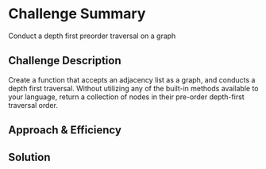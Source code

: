 # Challenge Summary
<!-- Short summary or background information -->
Conduct a depth first preorder traversal on a graph


## Challenge Description
<!-- Description of the challenge -->
Create a function that accepts an adjacency list as a graph, and conducts a depth first traversal. Without utilizing any of the built-in methods available to your language, return a collection of nodes in their pre-order depth-first traversal order.

## Approach & Efficiency
<!-- What approach did you take? Why? What is the Big O space/time for this approach? -->

## Solution
<!-- Embedded whiteboard image -->